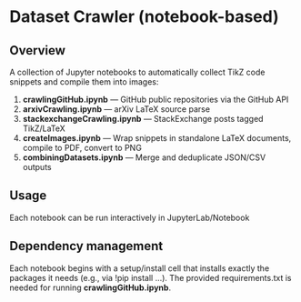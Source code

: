 # Dataset Crawler (notebook-based)

## Overview

A collection of Jupyter notebooks to automatically collect TikZ code snippets and compile them into images:

1. **crawlingGitHub.ipynb** — GitHub public repositories via the GitHub API
2. **arxivCrawling.ipynb** — arXiv LaTeX source parse
3. **stackexchangeCrawling.ipynb** — StackExchange posts tagged TikZ/LaTeX
4. **createImages.ipynb** — Wrap snippets in standalone LaTeX documents, compile to PDF, convert to PNG
5. **combiningDatasets.ipynb** — Merge and deduplicate JSON/CSV outputs

## Usage
Each notebook can be run interactively in JupyterLab/Notebook

## Dependency management 
Each notebook begins with a setup/install cell that installs exactly the packages it needs (e.g., via !pip install ...). The provided requirements.txt is needed for running **crawlingGitHub.ipynb**. 
